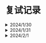 # 复试记录

<details>
<summary>2024/1/30</summary>

## 1/30小结
~~总的来说又摆烂了一天~~
跑通了可视化界面
整理了项目文件

ToDo
* [ ] 学习[同济子豪兄教程](https://www.bilibili.com/video/BV13a4y157HE/?spm_id_from=333.880.my_history.page.click)
</details>


<details>
<summary>2024/1/31</summary>

## 1/31小结

ToDo
* [ ] 
</details>


<details>
<summary>2024/2/1</summary>

## 2/1小结


ToDo
* [ ] 
</details>
